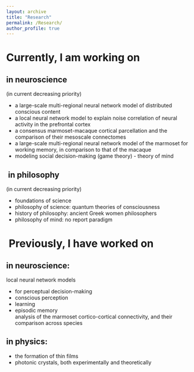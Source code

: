 ```yaml
---
layout: archive
title: "Research"
permalink: /Research/
author_profile: true
---
```



Currently, I am working on
====
 

in neuroscience
----
(in current decreasing priority)  
- a large-scale multi-regional neural network model of distributed conscious content  
- a local neural network model to explain noise correlation of neural activity in the prefrontal cortex
- a consensus marmoset-macaque cortical parcellation and the comparison of their mesoscale connectomes  
- a large-scale multi-regional neural network model of the marmoset for working   memory, in comparison to that of the macaque  
- modeling social decision-making (game theory) - theory of mind  

​
in philosophy
-----
(in current decreasing priority)  
- foundations of science  
- philosophy of science: quantum theories of consciousness  
- history of philosophy: ancient Greek women philosophers  
- philosophy of mind: no report paradigm  

​
Previously, I have worked on
===


**in neuroscience:**
----
local neural network models
-  for perceptual decision-making
-  conscious perception
-  learning
-  episodic memory  
analysis of the marmoset cortico-cortical connectivity, and their comparison across species  


**in physics:**
-----
- the formation of thin films  
- photonic crystals, both experimentally and theoretically  
